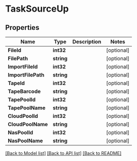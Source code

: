 # TaskSourceUp

## Properties

Name | Type | Description | Notes
------------ | ------------- | ------------- | -------------
**FileId** | **int32** |  | [optional] 
**FilePath** | **string** |  | [optional] 
**ImportFileId** | **int32** |  | [optional] 
**ImportFilePath** | **string** |  | [optional] 
**TapeId** | **int32** |  | [optional] 
**TapeBarcode** | **string** |  | [optional] 
**TapePoolId** | **int32** |  | [optional] 
**TapePoolName** | **string** |  | [optional] 
**CloudPoolId** | **int32** |  | [optional] 
**CloudPoolName** | **string** |  | [optional] 
**NasPoolId** | **int32** |  | [optional] 
**NasPoolName** | **string** |  | [optional] 

[[Back to Model list]](../README.md#documentation-for-models) [[Back to API list]](../README.md#documentation-for-api-endpoints) [[Back to README]](../README.md)


